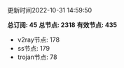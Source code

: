 更新时间2022-10-31 14:59:50

**总订阅: 45**
**总节点: 2318**
**有效节点: 435**
- v2ray节点: 178
- ss节点: 179
- trojan节点: 78
